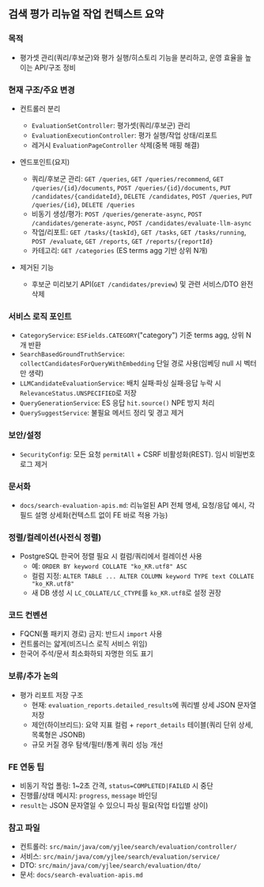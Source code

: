 ## 검색 평가 리뉴얼 작업 컨텍스트 요약

### 목적
- 평가셋 관리(쿼리/후보군)와 평가 실행/히스토리 기능을 분리하고, 운영 효율을 높이는 API/구조 정비

### 현재 구조/주요 변경
- 컨트롤러 분리
  - `EvaluationSetController`: 평가셋(쿼리/후보군) 관리
  - `EvaluationExecutionController`: 평가 실행/작업 상태/리포트
  - 레거시 `EvaluationPageController` 삭제(중복 매핑 해결)

- 엔드포인트(요지)
  - 쿼리/후보군 관리: `GET /queries`, `GET /queries/recommend`, `GET /queries/{id}/documents`, `POST /queries/{id}/documents`, `PUT /candidates/{candidateId}`, `DELETE /candidates`, `POST /queries`, `PUT /queries/{id}`, `DELETE /queries`
  - 비동기 생성/평가: `POST /queries/generate-async`, `POST /candidates/generate-async`, `POST /candidates/evaluate-llm-async`
  - 작업/리포트: `GET /tasks/{taskId}`, `GET /tasks`, `GET /tasks/running`, `POST /evaluate`, `GET /reports`, `GET /reports/{reportId}`
  - 카테고리: `GET /categories` (ES terms agg 기반 상위 N개)

- 제거된 기능
  - 후보군 미리보기 API(`GET /candidates/preview`) 및 관련 서비스/DTO 완전 삭제

### 서비스 로직 포인트
- `CategoryService`: `ESFields.CATEGORY`("category") 기준 terms agg, 상위 N개 반환
- `SearchBasedGroundTruthService`: `collectCandidatesForQueryWithEmbedding` 단일 경로 사용(임베딩 null 시 벡터만 생략)
- `LLMCandidateEvaluationService`: 배치 실패·파싱 실패·응답 누락 시 `RelevanceStatus.UNSPECIFIED`로 저장
- `QueryGenerationService`: ES 응답 `hit.source()` NPE 방지 처리
- `QuerySuggestService`: 불필요 메서드 정리 및 경고 제거

### 보안/설정
- `SecurityConfig`: 모든 요청 `permitAll` + CSRF 비활성화(REST). 임시 비밀번호 로그 제거

### 문서화
- `docs/search-evaluation-apis.md`: 리뉴얼된 API 전체 명세, 요청/응답 예시, 각 필드 설명 상세화(컨텍스트 없이 FE 바로 적용 가능)

### 정렬/컬레이션(사전식 정렬)
- PostgreSQL 한국어 정렬 필요 시 컬럼/쿼리에서 컬레이션 사용
  - 예: `ORDER BY keyword COLLATE "ko_KR.utf8" ASC`
  - 컬럼 지정: `ALTER TABLE ... ALTER COLUMN keyword TYPE text COLLATE "ko_KR.utf8"`
  - 새 DB 생성 시 `LC_COLLATE/LC_CTYPE`를 `ko_KR.utf8`로 설정 권장

### 코드 컨벤션
- FQCN(풀 패키지 경로) 금지: 반드시 `import` 사용
- 컨트롤러는 얇게(비즈니스 로직 서비스 위임)
- 한국어 주석/문서 최소화하되 자명한 의도 표기

### 보류/추가 논의
- 평가 리포트 저장 구조
  - 현재: `evaluation_reports.detailed_results`에 쿼리별 상세 JSON 문자열 저장
  - 제안(하이브리드): 요약 지표 컬럼 + `report_details` 테이블(쿼리 단위 상세, 목록형은 JSONB)
  - 규모 커질 경우 탐색/필터/통계 쿼리 성능 개선

### FE 연동 팁
- 비동기 작업 폴링: 1~2초 간격, `status=COMPLETED|FAILED` 시 중단
- 진행률/상태 메시지: `progress`, `message` 바인딩
- `result`는 JSON 문자열일 수 있으니 파싱 필요(작업 타입별 상이)

### 참고 파일
- 컨트롤러: `src/main/java/com/yjlee/search/evaluation/controller/`
- 서비스: `src/main/java/com/yjlee/search/evaluation/service/`
- DTO: `src/main/java/com/yjlee/search/evaluation/dto/`
- 문서: `docs/search-evaluation-apis.md`



